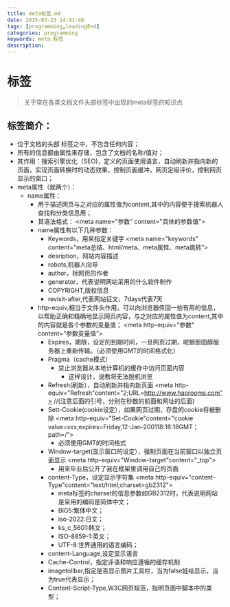```yaml
---
title: meta标签.md
date: 2015-03-23 14:41:48
tags: [programming,leadingEnd]
categories: programming
keywords: meta,标签
description: 
---
```


# <meta>标签 #

> 关于常在各类文档文件头部标签中出现的meta标签的知识点

<!--more-->

##  标签简介：

- 位于文档的头部 <head> 标签之中，不包含任何内容；
- 所有的信息都由属性来存储，包含了文档的名称/值对；
- 其作用：搜索引擎优化（SEO)，定义的页面使用语言，自动刷新并指向新的页面，实现页面转换时的动态效果，控制页面缓冲，网页定级评价，控制网页显示的窗口；
- meta属性（就两个）：
	- name属性：
		- 用于描述网页与之对应的属性值为content,其中的内容便于搜索机器人查找和分类信息用；
		- 其语法格式：
					<meta name="参数“ content="具体的参数值">
		- name属性有以下几种参数：
			- Keywords，用来指定关键字
					<meta name="keywords" content="meta总结、html/meta、meta属性、meta跳转”>
			- desription，网站内容描述
			- robots,机器人向导
			- author，标网页的作者
			- generator，代表说明网站采用的什么软件制作
			- COPYRIGHT,版权信息
			- revisit-after,代表网站征文，7days代表7天
		- http-equiv,相当于文件头作用，可以向浏览器传回一些有用的信息，以帮助正确和精确地显示网页内容，与之对应的属性值为content,其中的内容就是各个参数的变量值；
					<meta http-equiv="参数" content="参数变量值”>
			- Expires，期限，设定的到期时间，一旦网页过期，呢额胆固醇服务器上重新传输。（必须使用GMT的时间格式化）
			- Pragma（cache模式）
				- 禁止浏览器从本地计算机的缓存中访问页面内容
						<meta http-equiv="Refresh" content="no-cache">
					- 这样设计，说教将无法脱机浏览
			- Refresh(刷新），自动刷新并指向新页面
					<meta http-equiv="Refresh"content="2;URL=http://www.haorooms.com"> //(注意后面的引号，分别在秒数的前面和网址的后面)
			- Sett-Cookie(cookie设定），如果网页过期，存盘的cookie将被删除
					<meta http-equiv="Set-Cookie"content="cookie value=xxx;expires=Friday,12-Jan-200118:18:18GMT；path=/">
				- 必须使用GMT的时间格式
			- Window-target(显示窗口的设定），强制页面在当前窗口以独立页面显示
					<meta http-equiv="Window-target"content="_top"> 
				- 用来毕业后公开了我在框架里调用自己的页面
			- content-Type，设定显示字符集
					<meta http-equiv="content-Type"content="text/html;charset=gb2312">
				- meta标签的charset的信息参数如GB2312时，代表说明网站是采用的编码是简体中文；
				- BIG5:繁体中文；
				- iso-2022:日文；
				- ks_c_5601:韩文；
				- ISO-8859-1:英文；
				- UTF-8:世界通用的语言编码；
			- content-Language,设定显示语言
					<meta http-equiv="Content-Language" content="zh-cn"/>
			- Cache-Control，指定评语和响应遵循的缓存机制
			- imagetollbar,指定是否显示图片工具栏，当为false娃给显示，当为true代表显示；
			- Content-Script-Type,W3C网页规范，指明页面中脚本中的类型；
